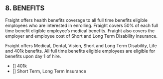 ## 8. BENEFITS

Fraight offers health benefits coverage to all full time benefits eligible employees who are interested in enrolling. Fraight covers 50% of each full time benefit eligible employee’s medical benefits. Fraight also covers the employer and employee cost of Short and Long Term Disability insurance.

Fraight offers Medical, Dental, Vision, Short and Long Term Disability, Life and 401k benefits. All full time benefits eligible employees are eligible for benefits upon day 1 of hire.

- [] 401k
- [] Short Term, Long Term Insurance
